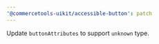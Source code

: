 ```yaml
---
'@commercetools-uikit/accessible-button': patch
---
```


Update `buttonAttributes` to support `unknown` type.
